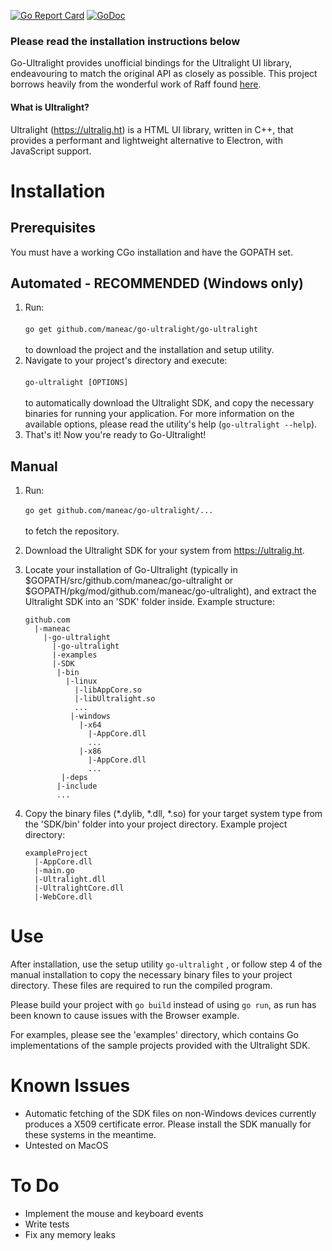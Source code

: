 [![Go Report Card](https://goreportcard.com/badge/github.com/maneac/go-ultralight)](https://goreportcard.com/report/github.com/maneac/go-ultralight)
[![GoDoc](http://godoc.org/github.com/maneac/go-ultralight?status.svg)](http://godoc.org/github.com/maneac/go-ultralight)

### Please read the installation instructions below

Go-Ultralight provides unofficial bindings for the Ultralight UI library, endeavouring to match the original API as closely as possible. This project borrows heavily from the wonderful work of Raff found [here](https://github.com/raff/ultralight-go).

#### What is Ultralight?

Ultralight (https://ultralig.ht) is a HTML UI library, written in C++, that provides a performant and lightweight alternative to Electron, with JavaScript support.

# Installation

## Prerequisites

You must have a working CGo installation and have the GOPATH set.

## Automated - RECOMMENDED (Windows only)

1. Run:<br/><br/> `go get github.com/maneac/go-ultralight/go-ultralight` <br/><br/>to download the project and the installation and setup utility.
2. Navigate to your project's directory and execute:<br/><br/>`go-ultralight [OPTIONS]`<br/><br/>to automatically download the Ultralight SDK, and copy the necessary binaries for running your application. For more information on the available options, please read the utility's help (`go-ultralight --help`).
3. That's it! Now you're ready to Go-Ultralight!

## Manual

1. Run:<br><br>`go get github.com/maneac/go-ultralight/...`<br><br>to fetch the repository.

2. Download the Ultralight SDK for your system from https://ultralig.ht.

3. Locate your installation of Go-Ultralight (typically in $GOPATH/src/github.com/maneac/go-ultralight or $GOPATH/pkg/mod/github.com/maneac/go-ultralight), and extract the Ultralight SDK into an 'SDK' folder inside. Example structure:

   ```
   github.com
     |-maneac
       |-go-ultralight
         |-go-ultralight
         |-examples
         |-SDK
       	  |-bin
       	    |-linux
       	      |-libAppCore.so
       	      |-libUltralight.so
       	      ...
             |-windows
               |-x64
                 |-AppCore.dll
                 ...
               |-x86
                 |-AppCore.dll
                 ...
           |-deps
       	  |-include
       	  ...
   ```
4. Copy the binary files (*.dylib, *.dll, *.so) for your target system type from the 'SDK/bin' folder into your project directory. Example project directory:
   ```
   exampleProject
     |-AppCore.dll
     |-main.go
     |-Ultralight.dll
     |-UltralightCore.dll
     |-WebCore.dll
   ```
# Use

After installation, use the setup utility `go-ultralight` , or follow step 4 of the manual installation to copy the necessary binary files to your project directory. These files are required to run the compiled program.

Please build your project with `go build` instead of using `go run`, as run has been known to cause issues with the Browser example.

For examples, please see the 'examples' directory, which contains Go implementations of the sample projects provided with the Ultralight SDK.

# Known Issues

+ Automatic fetching of the SDK files on non-Windows devices currently produces a X509 certificate error. Please install the SDK manually for these systems in the meantime.
+ Untested on MacOS

# To Do

- Implement the mouse and keyboard events
- Write tests
- Fix any memory leaks
